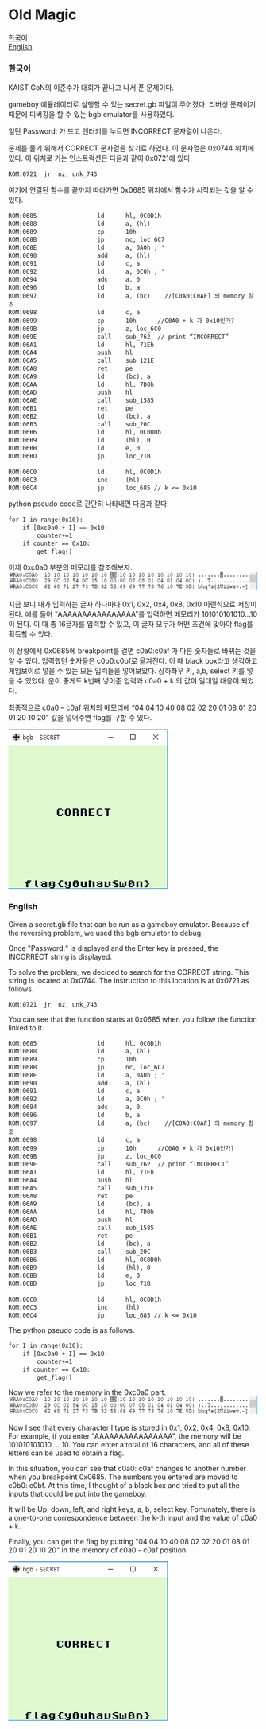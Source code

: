 <h1>Old Magic</h1>

[한국어](#한국어)<br>
[English](#English)

### 한국어
KAIST GoN의 이준수가 대회가 끝나고 나서 푼 문제이다.

gameboy 에뮬레이터로 실행할 수 있는 secret.gb 파일이 주어졌다.
리버싱 문제이기 때문에 디버깅을 할 수 있는 bgb emulator를 사용하였다.

일단 Password: 가 뜨고 엔터키를 누르면 INCORRECT 문자열이 나온다.

문제를 풀기 위해서 CORRECT 문자열을 찾기로 하였다.
이 문자열은 0x0744 위치에 있다. 이 위치로 가는 인스트럭션은 다음과 같이 0x0721에 있다.
```
ROM:0721  jr  nz, unk_743
```
여기에 연결된 함수를 끝까지 따라가면 0x0685 위치에서 함수가 시작되는 것을 알 수 있다.
```
ROM:0685                 ld      hl, 0C0D1h
ROM:0688                 ld      a, (hl)
ROM:0689                 cp      10h
ROM:068B                 jp      nc, loc_6C7
ROM:068E                 ld      a, 0A0h ; '
ROM:0690                 add     a, (hl)
ROM:0691                 ld      c, a
ROM:0692                 ld      a, 0C0h ; '
ROM:0694                 adc     a, 0
ROM:0696                 ld      b, a
ROM:0697                 ld      a, (bc)    //[C0A0:C0AF] 의 memory 참조
ROM:0698                 ld      c, a
ROM:0699                 cp      10h      //C0A0 + k 가 0x10인가?
ROM:069B                 jp      z, loc_6C0
ROM:069E                 call    sub_762  // print “INCORRECT”
ROM:06A1                 ld      hl, 71Eh
ROM:06A4                 push    hl
ROM:06A5                 call    sub_121E
ROM:06A8                 ret     pe
ROM:06A9                 ld      (bc), a
ROM:06AA                 ld      hl, 7D0h
ROM:06AD                 push    hl
ROM:06AE                 call    sub_1585
ROM:06B1                 ret     pe
ROM:06B2                 ld      (bc), a
ROM:06B3                 call    sub_20C
ROM:06B6                 ld      hl, 0C0D0h
ROM:06B9                 ld      (hl), 0
ROM:06BB                 ld      e, 0
ROM:06BD                 jp      loc_71B

ROM:06C0                 ld      hl, 0C0D1h
ROM:06C3                 inc     (hl)
ROM:06C4                 jp      loc_685 // k <= 0x10
```

python pseudo code로 간단히 나타내면 다음과 같다.

```
for I in range(0x10):
	if [0xc0a0 + I] == 0x10:
		counter+=1
	if counter == 0x10:
		get_flag()
```
이제 0xc0a0 부분의 메모리를 참조해보자. 
![alt text](https://raw.githubusercontent.com/junsooo/CTFs/master/18_swampctf/secret_test.PNG)

지금 보니 내가 입력하는 글자 하나마다 0x1, 0x2, 0x4, 0x8, 0x10 이런식으로 저장이 된다. 예를 들어 “AAAAAAAAAAAAAAAA”를 입력하면 메모리가 101010101010...10이 된다. 이 때 총 16글자를 입력할 수 있고, 이 글자 모두가 어떤 조건에 맞아야 flag를 획득할 수 있다.

이 상황에서 0x0685에 breakpoint를 걸면 c0a0:c0af 가 다른 숫자들로 바뀌는 것을 알 수 있다. 입력했던 숫자들은 c0b0:c0bf로 옮겨진다. 이 때 black box라고 생각하고 게임보이로 넣을 수 있는 모든 입력들을 넣어보았다. 상하좌우 키, a,b, select 키를 넣을 수 있었다. 운이 좋게도 k번째 넣어준 입력과 c0a0 + k 의 값이 일대일 대응이 되었다.

최종적으로 c0a0 – c0af 위치의 메모리에 “04 04 10 40 08 02 02 20 01 08 01 20 01 20 10 20” 값을 넣어주면 flag를 구할 수 있다.

![alt text](https://raw.githubusercontent.com/junsooo/CTFs/master/18_swampctf/secret_correct.PNG)


### English

Given a secret.gb file that can be run as a gameboy emulator.
Because of the reversing problem, we used the bgb emulator to debug.

Once "Password:" is displayed and the Enter key is pressed, the INCORRECT string is displayed.

To solve the problem, we decided to search for the CORRECT string.
This string is located at 0x0744. The instruction to this location is at 0x0721 as follows.

```
ROM:0721  jr  nz, unk_743
```
You can see that the function starts at 0x0685 when you follow the function linked to it.
```
ROM:0685                 ld      hl, 0C0D1h
ROM:0688                 ld      a, (hl)
ROM:0689                 cp      10h
ROM:068B                 jp      nc, loc_6C7
ROM:068E                 ld      a, 0A0h ; '
ROM:0690                 add     a, (hl)
ROM:0691                 ld      c, a
ROM:0692                 ld      a, 0C0h ; '
ROM:0694                 adc     a, 0
ROM:0696                 ld      b, a
ROM:0697                 ld      a, (bc)    //[C0A0:C0AF] 의 memory 참조
ROM:0698                 ld      c, a
ROM:0699                 cp      10h      //C0A0 + k 가 0x10인가?
ROM:069B                 jp      z, loc_6C0
ROM:069E                 call    sub_762  // print “INCORRECT”
ROM:06A1                 ld      hl, 71Eh
ROM:06A4                 push    hl
ROM:06A5                 call    sub_121E
ROM:06A8                 ret     pe
ROM:06A9                 ld      (bc), a
ROM:06AA                 ld      hl, 7D0h
ROM:06AD                 push    hl
ROM:06AE                 call    sub_1585
ROM:06B1                 ret     pe
ROM:06B2                 ld      (bc), a
ROM:06B3                 call    sub_20C
ROM:06B6                 ld      hl, 0C0D0h
ROM:06B9                 ld      (hl), 0
ROM:06BB                 ld      e, 0
ROM:06BD                 jp      loc_71B

ROM:06C0                 ld      hl, 0C0D1h
ROM:06C3                 inc     (hl)
ROM:06C4                 jp      loc_685 // k <= 0x10
```

The python pseudo code is as follows.

```
for I in range(0x10):
	if [0xc0a0 + I] == 0x10:
		counter+=1
	if counter == 0x10:
		get_flag()
```
Now we refer to the memory in the 0xc0a0 part. 
![alt text](https://raw.githubusercontent.com/junsooo/CTFs/master/18_swampctf/secret_test.PNG)

Now I see that every character I type is stored in 0x1, 0x2, 0x4, 0x8, 0x10. For example, if you enter "AAAAAAAAAAAAAAAA", the memory will be 101010101010 ... 10. You can enter a total of 16 characters, and all of these letters can be used to obtain a flag.

In this situation, you can see that c0a0: c0af changes to another number when you breakpoint 0x0685. The numbers you entered are moved to c0b0: c0bf. At this time, I thought of a black box and tried to put all the inputs that could be put into the gameboy. 

It will be Up, down, left, and right keys, a, b, select key. Fortunately, there is a one-to-one correspondence between the k-th input and the value of c0a0 + k.

Finally, you can get the flag by putting "04 04 10 40 08 02 02 20 01 08 01 20 01 20 10 20" in the memory of c0a0 - c0af position.

![alt text](https://raw.githubusercontent.com/junsooo/CTFs/master/18_swampctf/secret_correct.PNG)
